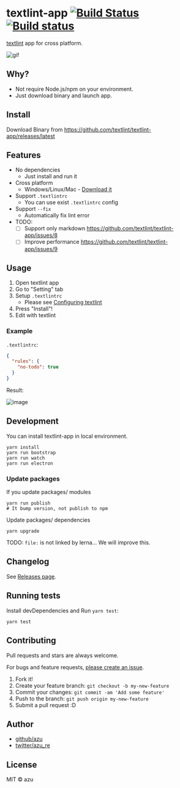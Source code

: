 # textlint-app [![Build Status](https://travis-ci.org/textlint/textlint-app.svg?branch=master)](https://travis-ci.org/textlint/textlint-app) [![Build status](https://ci.appveyor.com/api/projects/status/mnburjdwu7vsva7t?svg=true)](https://ci.appveyor.com/project/azu/textlint-app)

[textlint](https://github.com/textlint/textlint "textlint") app for cross platform.

![gif](https://media.giphy.com/media/3o7buj7KnuEurvGVm8/giphy.gif)

## Why?

- Not require Node.js/npm on your environment.
- Just download binary and launch app.

## Install

Download Binary from <https://github.com/textlint/textlint-app/releases/latest>

## Features

- No dependencies
    - Just install and run it
- Cross platform
    - Windows/Linux/Mac - [Download it](https://github.com/textlint/textlint-app/releases/latest)
- Support `.textlintrc`
    - You can use exist `.textlintrc` config
- Support `--fix`
    - Automatically fix lint error
- TODO:
    - [ ] Support only markdown <https://github.com/textlint/textlint-app/issues/8>
    - [ ] Improve performance <https://github.com/textlint/textlint-app/issues/9>
 
## Usage

1. Open textlint app
2. Go to "Setting" tab
3. Setup `.textlintrc`
    - Please see [Configuring textlint](https://github.com/textlint/textlint/blob/master/docs/configuring.md "Configuring textlint")
4. Press "Install"!
5. Edit with textlint

### Example

`.textlintrc`:
```json
{
  "rules": {
    "no-todo": true
  }
}
```

Result:

![image](https://monosnap.com/file/YdUoiwRYVDEghLw6k86t7sQzNHb2G3.png)


## Development

You can install textlint-app in local environment.

    yarn install
    yarn run bootstrap
    yarn run watch
    yarn run electron

### Update packages

If you update packages/ modules

    yarn run publish
    # It bump version, not publish to npm
    
Update packages/ dependencies

    yarn upgrade

TODO: `file:` is not linked by lerna... We will improve this.

## Changelog

See [Releases page](https://github.com/textlint/textlint-app/releases).

## Running tests

Install devDependencies and Run `yarn test`:

    yarn test

## Contributing

Pull requests and stars are always welcome.

For bugs and feature requests, [please create an issue](https://github.com/textlint/textlint-app/issues).

1. Fork it!
2. Create your feature branch: `git checkout -b my-new-feature`
3. Commit your changes: `git commit -am 'Add some feature'`
4. Push to the branch: `git push origin my-new-feature`
5. Submit a pull request :D

## Author

- [github/azu](https://github.com/azu)
- [twitter/azu_re](https://twitter.com/azu_re)

## License

MIT © azu
